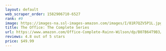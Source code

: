 ```yaml
---
layout: default 
﻿web_scraper_order: 1582906710-6527
rank: #9
image: https://images-na.ssl-images-amazon.com/images/I/81R7QZV5P1L.jpg
title: The Office: The Complete Series
url: https://www.amazon.com/Office-Complete-Rainn-Wilson/dp/B07B64T9B3/ref=zg_mw_movies-tv_9?_encoding=UTF8&psc=1&refRID=0STWD1YRS3TMPPRB8GBJ
reviews: 4.8 out of 5 stars
price: $49.99 
---
```

